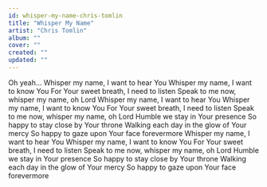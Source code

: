 ```yaml
---
id: whisper-my-name-chris-tomlin
title: "Whisper My Name"
artist: "Chris Tomlin"
album: ""
cover: ""
created: ""
updated: ""
---
```


Oh yeah…
Whisper my name, I want to hear You
Whisper my name, I want to know You
For Your sweet breath, I need to listen
Speak to me now, whisper my name, oh Lord
Whisper my name, I want to hear You
Whisper my name, I want to know You
For Your sweet breath, I need to listen
Speak to me now, whisper my name, oh Lord
Humble we stay in Your presence
So happy to stay close by Your throne
Walking each day in the glow of Your mercy
So happy to gaze upon Your face forevermore
Whisper my name, I want to hear You
Whisper my name, I want to know You
For Your sweet breath, I need to listen
Speak to me now, whisper my name, oh Lord
Humble we stay in Your presence
So happy to stay close by Your throne
Walking each day in the glow of Your mercy
So happy to gaze upon Your face forevermore